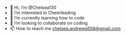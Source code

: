 - 👋 Hi, I’m @Chelsea130
- 👀 I’m interested in Cheerleading
- 🌱 I’m currently learning how to code
- 💞️ I’m looking to collaborate on coding
- 📫 How to reach me chelsea.andrews658@gmail.com

<!---
Chelsea130/Chelsea130 is a ✨ special ✨ repository because its `README.md` (this file) appears on your GitHub profile.
You can click the Preview link to take a look at your changes.
--->
